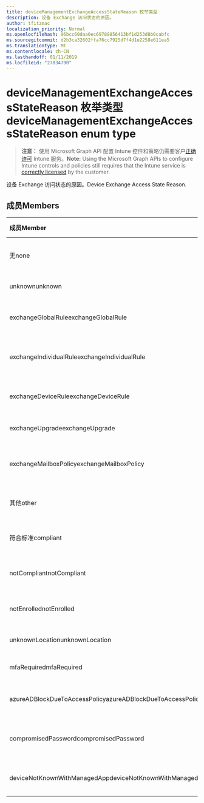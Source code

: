 ```yaml
---
title: deviceManagementExchangeAccessStateReason 枚举类型
description: 设备 Exchange 访问状态的原因。
author: tfitzmac
localization_priority: Normal
ms.openlocfilehash: 96bcc60daa0ec69788856413bf1d253d8b0cabfc
ms.sourcegitcommit: d2b3ca32602ffa76cc7925d7f4d1e2258e611ea5
ms.translationtype: MT
ms.contentlocale: zh-CN
ms.lasthandoff: 01/11/2019
ms.locfileid: "27834790"
---
```

# <a name="devicemanagementexchangeaccessstatereason-enum-type"></a><span data-ttu-id="1232e-103">deviceManagementExchangeAccessStateReason 枚举类型</span><span class="sxs-lookup"><span data-stu-id="1232e-103">deviceManagementExchangeAccessStateReason enum type</span></span>

> <span data-ttu-id="1232e-104">**注意：** 使用 Microsoft Graph API 配置 Intune 控件和策略仍需要客户[正确许可](https://go.microsoft.com/fwlink/?linkid=839381) Intune 服务。</span><span class="sxs-lookup"><span data-stu-id="1232e-104">**Note:** Using the Microsoft Graph APIs to configure Intune controls and policies still requires that the Intune service is [correctly licensed](https://go.microsoft.com/fwlink/?linkid=839381) by the customer.</span></span>

<span data-ttu-id="1232e-105">设备 Exchange 访问状态的原因。</span><span class="sxs-lookup"><span data-stu-id="1232e-105">Device Exchange Access State Reason.</span></span>
## <a name="members"></a><span data-ttu-id="1232e-106">成员</span><span class="sxs-lookup"><span data-stu-id="1232e-106">Members</span></span>
|<span data-ttu-id="1232e-107">成员</span><span class="sxs-lookup"><span data-stu-id="1232e-107">Member</span></span>|<span data-ttu-id="1232e-108">值</span><span class="sxs-lookup"><span data-stu-id="1232e-108">Value</span></span>|<span data-ttu-id="1232e-109">Description</span><span class="sxs-lookup"><span data-stu-id="1232e-109">Description</span></span>|
|:---|:---|:---|
|<span data-ttu-id="1232e-110">无</span><span class="sxs-lookup"><span data-stu-id="1232e-110">none</span></span>|<span data-ttu-id="1232e-111">0</span><span class="sxs-lookup"><span data-stu-id="1232e-111">0</span></span>|<span data-ttu-id="1232e-112">从 Exchange 发现没有访问状态理由</span><span class="sxs-lookup"><span data-stu-id="1232e-112">No access state reason discovered from Exchange</span></span>|
|<span data-ttu-id="1232e-113">unknown</span><span class="sxs-lookup"><span data-stu-id="1232e-113">unknown</span></span>|<span data-ttu-id="1232e-114">1</span><span class="sxs-lookup"><span data-stu-id="1232e-114">1</span></span>|<span data-ttu-id="1232e-115">未知的访问状态的原因</span><span class="sxs-lookup"><span data-stu-id="1232e-115">Unknown access state reason</span></span>|
|<span data-ttu-id="1232e-116">exchangeGlobalRule</span><span class="sxs-lookup"><span data-stu-id="1232e-116">exchangeGlobalRule</span></span>|<span data-ttu-id="1232e-117">2</span><span class="sxs-lookup"><span data-stu-id="1232e-117">2</span></span>|<span data-ttu-id="1232e-118">由 Exchange 全局规则的访问状态</span><span class="sxs-lookup"><span data-stu-id="1232e-118">Access state determined by Exchange Global rule</span></span>|
|<span data-ttu-id="1232e-119">exchangeIndividualRule</span><span class="sxs-lookup"><span data-stu-id="1232e-119">exchangeIndividualRule</span></span>|<span data-ttu-id="1232e-120">3</span><span class="sxs-lookup"><span data-stu-id="1232e-120">3</span></span>|<span data-ttu-id="1232e-121">由 Exchange 单个规则的访问状态</span><span class="sxs-lookup"><span data-stu-id="1232e-121">Access state determined by Exchange Individual rule</span></span>|
|<span data-ttu-id="1232e-122">exchangeDeviceRule</span><span class="sxs-lookup"><span data-stu-id="1232e-122">exchangeDeviceRule</span></span>|<span data-ttu-id="1232e-123">4</span><span class="sxs-lookup"><span data-stu-id="1232e-123">4</span></span>|<span data-ttu-id="1232e-124">由 Exchange 设备规则的访问状态</span><span class="sxs-lookup"><span data-stu-id="1232e-124">Access state determined by Exchange Device rule</span></span>|
|<span data-ttu-id="1232e-125">exchangeUpgrade</span><span class="sxs-lookup"><span data-stu-id="1232e-125">exchangeUpgrade</span></span>|<span data-ttu-id="1232e-126">5</span><span class="sxs-lookup"><span data-stu-id="1232e-126">5</span></span>|<span data-ttu-id="1232e-127">由于 Exchange 升级的访问状态</span><span class="sxs-lookup"><span data-stu-id="1232e-127">Access state due to Exchange upgrade</span></span>|
|<span data-ttu-id="1232e-128">exchangeMailboxPolicy</span><span class="sxs-lookup"><span data-stu-id="1232e-128">exchangeMailboxPolicy</span></span>|<span data-ttu-id="1232e-129">6</span><span class="sxs-lookup"><span data-stu-id="1232e-129">6</span></span>|<span data-ttu-id="1232e-130">由 Exchange 邮箱策略的访问状态</span><span class="sxs-lookup"><span data-stu-id="1232e-130">Access state determined by Exchange Mailbox Policy</span></span>|
|<span data-ttu-id="1232e-131">其他</span><span class="sxs-lookup"><span data-stu-id="1232e-131">other</span></span>|<span data-ttu-id="1232e-132">7</span><span class="sxs-lookup"><span data-stu-id="1232e-132">7</span></span>|<span data-ttu-id="1232e-133">由 Exchange 的访问状态</span><span class="sxs-lookup"><span data-stu-id="1232e-133">Access state determined by Exchange</span></span>|
|<span data-ttu-id="1232e-134">符合标准</span><span class="sxs-lookup"><span data-stu-id="1232e-134">compliant</span></span>|<span data-ttu-id="1232e-135">8</span><span class="sxs-lookup"><span data-stu-id="1232e-135">8</span></span>|<span data-ttu-id="1232e-136">通过合规性质询授予的访问状态</span><span class="sxs-lookup"><span data-stu-id="1232e-136">Access state granted by compliance challenge</span></span>|
|<span data-ttu-id="1232e-137">notCompliant</span><span class="sxs-lookup"><span data-stu-id="1232e-137">notCompliant</span></span>|<span data-ttu-id="1232e-138">9</span><span class="sxs-lookup"><span data-stu-id="1232e-138">9</span></span>|<span data-ttu-id="1232e-139">合规性质询被吊销的访问状态</span><span class="sxs-lookup"><span data-stu-id="1232e-139">Access state revoked by compliance challenge</span></span>|
|<span data-ttu-id="1232e-140">notEnrolled</span><span class="sxs-lookup"><span data-stu-id="1232e-140">notEnrolled</span></span>|<span data-ttu-id="1232e-141">10</span><span class="sxs-lookup"><span data-stu-id="1232e-141">10</span></span>|<span data-ttu-id="1232e-142">管理质询被吊销的访问状态</span><span class="sxs-lookup"><span data-stu-id="1232e-142">Access state revoked by management challenge</span></span>|
|<span data-ttu-id="1232e-143">unknownLocation</span><span class="sxs-lookup"><span data-stu-id="1232e-143">unknownLocation</span></span>|<span data-ttu-id="1232e-144">12</span><span class="sxs-lookup"><span data-stu-id="1232e-144">12</span></span>|<span data-ttu-id="1232e-145">由于未知位置的访问状态</span><span class="sxs-lookup"><span data-stu-id="1232e-145">Access state due to unknown location</span></span>|
|<span data-ttu-id="1232e-146">mfaRequired</span><span class="sxs-lookup"><span data-stu-id="1232e-146">mfaRequired</span></span>|<span data-ttu-id="1232e-147">13</span><span class="sxs-lookup"><span data-stu-id="1232e-147">13</span></span>|<span data-ttu-id="1232e-148">由于 MFA 质询的访问状态</span><span class="sxs-lookup"><span data-stu-id="1232e-148">Access state due to MFA challenge</span></span>|
|<span data-ttu-id="1232e-149">azureADBlockDueToAccessPolicy</span><span class="sxs-lookup"><span data-stu-id="1232e-149">azureADBlockDueToAccessPolicy</span></span>|<span data-ttu-id="1232e-150">14</span><span class="sxs-lookup"><span data-stu-id="1232e-150">14</span></span>|<span data-ttu-id="1232e-151">由 AAD 访问策略吊销的访问状态</span><span class="sxs-lookup"><span data-stu-id="1232e-151">Access State revoked by AAD Access Policy</span></span>|
|<span data-ttu-id="1232e-152">compromisedPassword</span><span class="sxs-lookup"><span data-stu-id="1232e-152">compromisedPassword</span></span>|<span data-ttu-id="1232e-153">15</span><span class="sxs-lookup"><span data-stu-id="1232e-153">15</span></span>|<span data-ttu-id="1232e-154">由受到攻击的密码吊销的访问状态</span><span class="sxs-lookup"><span data-stu-id="1232e-154">Access State revoked by compromised password</span></span>|
|<span data-ttu-id="1232e-155">deviceNotKnownWithManagedApp</span><span class="sxs-lookup"><span data-stu-id="1232e-155">deviceNotKnownWithManagedApp</span></span>|<span data-ttu-id="1232e-156">16</span><span class="sxs-lookup"><span data-stu-id="1232e-156">16</span></span>|<span data-ttu-id="1232e-157">由托管应用程序质询吊销的访问状态</span><span class="sxs-lookup"><span data-stu-id="1232e-157">Access state revoked by managed application challenge</span></span>|




